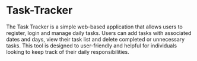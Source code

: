 # Task-Tracker
The Task Tracker is a simple web-based application that allows users to register, login and manage daily tasks. Users can add tasks with associated dates and days, view their task list and delete completed or unnecessary tasks. This tool is designed to user-friendly and helpful for individuals looking to keep track of their daily responsibilities.
